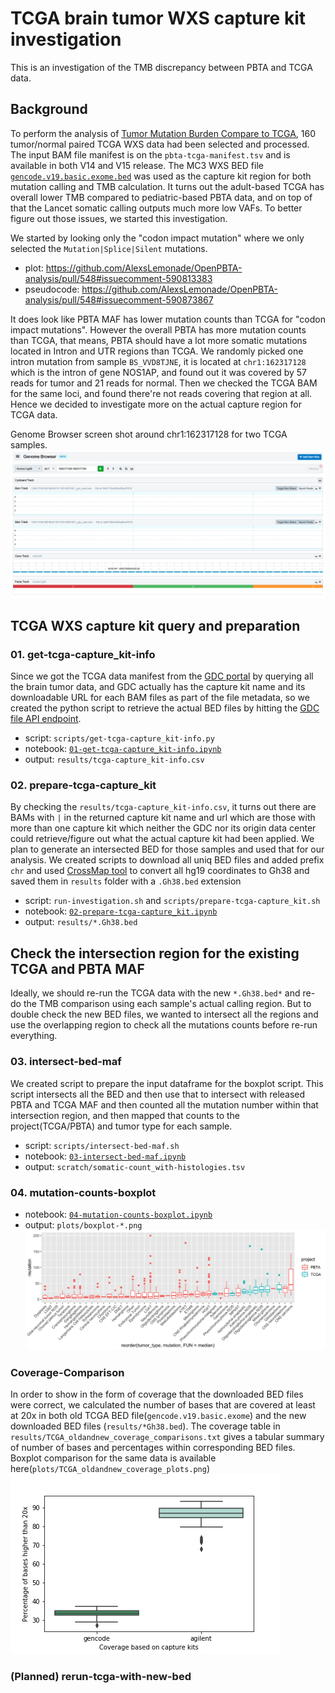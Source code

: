 # TCGA brain tumor WXS capture kit investigation
This is an investigation of the TMB discrepancy between PBTA and TCGA data. 

## Background
To perform the analysis of [Tumor Mutation Burden Compare to TCGA](https://github.com/AlexsLemonade/OpenPBTA-analysis/tree/master/analyses/tmb-compare-tcga), 160 tumor/normal paired TCGA WXS data had been selected and processed. The input BAM file manifest is on the `pbta-tcga-manifest.tsv` and is available in both V14 and V15 release. The MC3 WXS BED file [`gencode.v19.basic.exome.bed`](https://gdc.cancer.gov/about-data/publications/mc3-2017) was used as the capture kit region for both mutation calling and TMB calculation. It turns out the adult-based TCGA has overall lower TMB compared to pediatric-based PBTA data, and on top of that the Lancet somatic calling outputs much more low VAFs. To better figure out those issues, we started this investigation.

We started by looking only the "codon impact mutation" where we only selected the `Mutation|Splice|Silent` mutations.
- plot: https://github.com/AlexsLemonade/OpenPBTA-analysis/pull/548#issuecomment-590813383
- pseudocode: https://github.com/AlexsLemonade/OpenPBTA-analysis/pull/548#issuecomment-590873867

It does look like PBTA MAF has lower mutation counts than TCGA for "codon impact mutations". However the overall PBTA has more mutation counts than TCGA, that means, PBTA should have a lot more somatic mutations located in Intron and UTR regions than TCGA. We randomly picked one intron mutation from sample `BS_VVD8TJNE`, it is located at `chr1:162317128` which is the intron of gene NOS1AP, and found out it was covered by 57 reads for tumor and 21 reads for normal. Then we checked the TCGA BAM for the same loci, and found there're not reads covering that region at all. Hence we decided to investigate more on the actual capture region for TCGA data.

Genome Browser screen shot around chr1:162317128 for two TCGA samples.
![](./plots/screen-shot-genome-browser-tcga-gencode.png)

## TCGA WXS capture kit query and preparation
### 01. get-tcga-capture_kit-info
Since we got the TCGA data manifest from the [GDC portal](https://portal.gdc.cancer.gov/) by querying all the brain tumor data, and GDC actually has the capture kit name and its downloadable URL for each BAM files as part of the file metadata, so we created the python script to retrieve the actual BED files by hitting the [GDC file API endpoint](https://docs.gdc.cancer.gov/API/Users_Guide/Search_and_Retrieval/).

- script: `scripts/get-tcga-capture_kit-info.py`
- notebook: [`01-get-tcga-capture_kit-info.ipynb`](./notebooks/01-get-tcga-capture_kit-info.ipynb)
- output: `results/tcga-capture_kit-info.csv`

### 02. prepare-tcga-capture_kit
By checking the `results/tcga-capture_kit-info.csv`, it turns out there are BAMs with `|` in the returned capture kit name and url which are those with more than one capture kit which neither the GDC nor its origin data center could retrieve/figure out what the actual capture kit had been applied. We plan to generate an intersected BED for those samples and used that for our analysis. We created scripts to download all uniq BED files and added prefix `chr` and used [CrossMap tool](http://crossmap.sourceforge.net/) to convert all hg19 coordinates to Gh38 and saved them in  `results` folder with a `.Gh38.bed` extension

- script: `run-investigation.sh` and `scripts/prepare-tcga-capture_kit.sh`
- notebook: [`02-prepare-tcga-capture_kit.ipynb`](./notebooks/02-prepare-tcga-capture_kit.ipynb)
- output: `results/*.Gh38.bed`

## Check the intersection region for the existing TCGA and PBTA MAF
Ideally, we should re-run the TCGA data with the new `*.Gh38.bed*` and re-do the TMB comparison using each sample's actual calling region. But to double check the new BED files, we wanted to intersect all the regions and use the overlapping region to check all the mutations counts before re-run everything.
### 03. intersect-bed-maf
We created script to prepare the input dataframe for the boxplot script. This script intersects all the BED and then use that to intersect with released PBTA and TCGA MAF and then counted all the mutation number within that intersection region, and then mapped that counts to the project(TCGA/PBTA) and tumor type for each sample.
- script: `scripts/intersect-bed-maf.sh`
- notebook: [`03-intersect-bed-maf.ipynb`](./notebooks/03-intersect-bed-maf.ipynb)
- output: `scratch/somatic-count_with-histologies.tsv`

### 04. mutation-counts-boxplot
- notebook: [`04-mutation-counts-boxplot.ipynb`](./notebooks/04-mutation-counts-boxplot.ipynb)
- output: `plots/boxplot-*.png`
![](plots/boxplot-strelka2.png)

### Coverage-Comparison
In order to show in the form of coverage that the downloaded BED files were  correct, we calculated the number of bases that are covered  at least at 20x in both old TCGA BED file(`gencode.v19.basic.exome`) and the new downloaded BED files (`results/*Gh38.bed`). The coverage table in `results/TCGA_oldandnew_coverage_comparisons.txt` gives  a  tabular summary of  number of bases and percentages within corresponding BED files. Boxplot comparison for the same data is available here(`plots/TCGA_oldandnew_coverage_plots.png`)
![](plots/TCGA_oldandnew_coverage_plots.png)


### (Planned) rerun-tcga-with-new-bed
